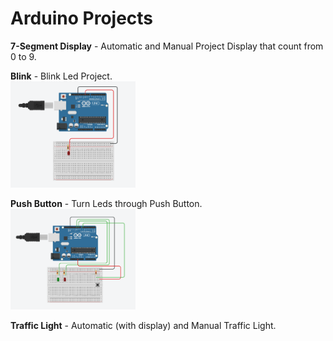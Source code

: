 # Arduino Projects

**7-Segment Display** - Automatic and Manual Project Display that count from 0 to 9.

**Blink** - Blink Led Project.  
<img src = "Blink/Blink Led.PNG" width=200>

**Push Button** - Turn Leds through Push Button.  
<img src = "PushButton/Push Button Leds.PNG" width=200>

**Traffic Light** - Automatic (with display) and Manual Traffic Light.
